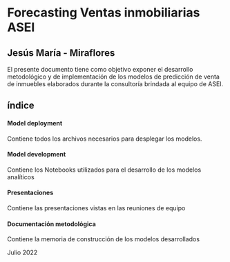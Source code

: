 
# Forecasting Ventas inmobiliarias ASEI
## Jesús María - Miraflores



El presente documento tiene como objetivo exponer el desarrollo metodológico y de implementación de los modelos de predicción de venta de inmuebles elaborados durante la consultoría brindada al equipo de ASEI.

## índice

#### Model deployment

  Contiene todos los archivos necesarios para desplegar los modelos.

#### Model development

  Contiene los Notebooks utilizados para el desarrollo de los modelos analíticos

#### Presentaciones

  Contiene las presentaciones vistas en las reuniones de equipo

#### Documentación metodológica

  Contiene la memoria de construcción de los modelos desarrollados


Julio 2022
